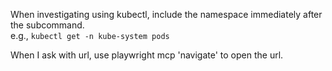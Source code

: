 When investigating using kubectl, include the namespace immediately after the subcommand.  
e.g., `kubectl get -n kube-system pods`

When I ask with url, use playwright mcp 'navigate' to open the url.
